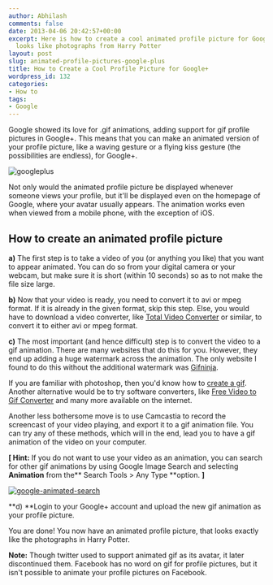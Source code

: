 ```yaml
---
author: Abhilash
comments: false
date: 2013-04-06 20:42:57+00:00
excerpt: Here is how to create a cool animated profile picture for Google Plus that
  looks like photographs from Harry Potter
layout: post
slug: animated-profile-pictures-google-plus
title: How to Create a Cool Profile Picture for Google+
wordpress_id: 132
categories:
- How to
tags:
- Google
---
```


Google showed its love for .gif animations, adding support for gif profile pictures in Google+. This means that you can make an animated version of your profile picture, like a waving gesture or a flying kiss gesture (the possibilities are endless), for Google+.

![googleplus](https://techcovered.github.io/images/googleplus.gif)

Not only would the animated profile picture be displayed whenever someone views your profile, but it'll be displayed even on the homepage of Google, where your avatar usually appears. The animation works even when viewed from a mobile phone, with the exception of iOS.


## How to create an animated profile picture


**a)** The first step is to take a video of you (or anything you like) that you want to appear animated. You can do so from your digital camera or your webcam, but make sure it is short (within 10 seconds) so as to not make the file size large.

**b)** Now that your video is ready, you need to convert it to avi or mpeg format. If it is already in the given format, skip this step. Else, you would have to download a video converter, like [Total Video Converter](http://www.effectmatrix.com/total-video-converter/) or similar, to convert it to either avi or mpeg format.

**c)** The most important (and hence difficult) step is to convert the video to a gif animation. There are many websites that do this for you. However, they end up adding a huge watermark across the animation. The only website I found to do this without the additional watermark was [Gifninja](http://gifninja.com).

If you are familiar with photoshop, then you'd know how to [create a gif](https://www.google.com/search?q=photoshop+video+to+gif). Another alternative would be to try software converters, like [Free Video to Gif Converter](http://www.video-gif-converter.com/) and many more available on the internet.

Another less bothersome move is to use Camcastia to record the screencast of your video playing, and export it to a gif animation file. You can try any of these methods, which will in the end, lead you to have a gif animation of the video on your computer.

**[ Hint:** If you do not want to use your video as an animation, you can search for other gif animations by using Google Image Search and selecting **Animation** from the** Search Tools > Any Type **option. **]**


[![google-animated-search](https://techcovered.github.io/images/google-animated-search-300x144.png)](http://img.techcovered.org/tc/google-animated-search.png)


**d) **Login to your Google+ account and upload the new gif animation as your profile picture.

You are done! You now have an animated profile picture, that looks exactly like the photographs in Harry Potter.

**Note:** Though twitter used to support animated gif as its avatar, it later discontinued them. Facebook has no word on gif for profile pictures, but it isn't possible to animate your profile pictures on Facebook.
